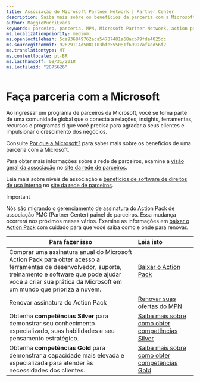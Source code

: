 ```yaml
---
title: Associação do Microsoft Partner Network | Partner Center
description: Saiba mais sobre os benefícios da parceria com a Microsoft.
author: MaggiePucciEvans
keywords: parceiro, parceria, MPN, Microsoft Partner Network, action pack, MAPS, assinatura do action pack, benefícios, benefícios do MPN, associação, silver, gold, competências
ms.localizationpriority: medium
ms.openlocfilehash: 5ca936849762aca54787481a68acb79fda4025dc
ms.sourcegitcommit: 92629114d5081103bfe555081f69997af4ed56f2
ms.translationtype: MT
ms.contentlocale: pt-BR
ms.lasthandoff: 08/31/2018
ms.locfileid: "2875626"
---
```

# <a name="partner-with-microsoft"></a>Faça parceria com a Microsoft

Ao ingressar um programa de parceiros da Microsoft, você se torna parte de uma comunidade global que o conecta a relações, insights, ferramentas, recursos e programas d que você precisa para agradar a seus clientes e impulsionar o crescimento dos negócios. 

Consulte [Por que a Microsoft?](https://partner.microsoft.com/business-opportunities/why-microsoft) para saber mais sobre os benefícios de uma parceria com a Microsoft. 

Para obter mais informações sobre a rede de parceiros, examine a [visão geral da associação](https://partner.microsoft.com/membership) no [site da rede de parceiros](https://partner.microsoft.com). 

Leia mais sobre níveis de associação e [benefícios de software de direitos de uso interno](https://partner.microsoft.com/membership/internal-use-software) no [site da rede de parceiros](https://partner.microsoft.com). 

>[!IMPORTANT]
>Nós são migrando o gerenciamento de assinatura do Action Pack de associação PMC (Partner Center) painel de parceiros. Essa mudança ocorrerá nos próximos meses vários. Examine as informações em [baixar o Action Pack](mpn-get-action-pack.md) com cuidado para que você saiba como e onde para renovar.  

|**Para fazer isso**   |**Leia isto**   |
|-----------------|:---------------------------|
|Comprar uma assinatura anual do Microsoft Action Pack para obter acesso a ferramentas de desenvolvedor, suporte, treinamento e software que pode ajudar você a criar sua prática da Microsoft em um mundo que prioriza a nuvem. | [Baixar o Action Pack](mpn-get-action-pack.md)|
|Renovar assinatura do Action Pack   |[Renovar suas ofertas do MPN](renew-mpn-offers.md)|
|Obtenha **competências Silver** para demonstrar seu conhecimento especializado, suas habilidades e seu pensamento estratégico.|[Saiba mais sobre como obter competências Silver](https://partner.microsoft.com/membership/competencies)|
|Obtenha **competências Gold** para demonstrar a capacidade mais elevada e especializada para atender às necessidades dos clientes. |[Saiba mais sobre como obter competências Gold](https://partner.microsoft.com/membership/competencies)|




